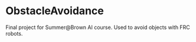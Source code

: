 # ObstacleAvoidance

Final project for Summer@Brown AI course. Used to avoid objects with FRC robots. 
